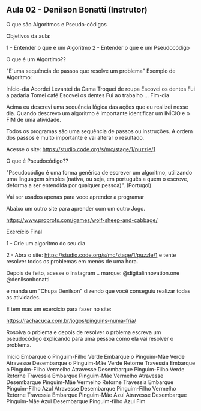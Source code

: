 ## Aula 02 - Denilson Bonatti (Instrutor)

O que são Algoritmos e Pseudo-códigos

Objetivos da aula:

1 - Entender o que é um Algoritmo
2 - Entender o que é um Pseudocódigo

O que é um Algortimo??

"E´uma sequência de passos que resolve um problema"
Exemplo de Algoritmo:

Início-dia
	Acordei
	Levantei da Cama
	Troquei de roupa
	Escovei os dentes
	Fui a padaria
	Tomei café
	Escovei os dentes
	Fui ao trabalho
	...
Fim-dia

Acima eu descrevi uma sequência lógica das ações que eu realizei nesse dia.
Quando descrevo um algoritmo é importante identificar um INÍCIO  e o FIM de uma atividade.

Todos os programas são uma sequência de passos ou instruções.
A ordem dos passos é muito importante e vai alterar o resultado.

Acesse o site:
https://studio.code.org/s/mc/stage/1/puzzle/1


O que é Pseudocódigo??

"Pseudocódigo é uma forma genérica de escrever um algoritmo, utilizando uma linguagem simples
(nativa, ou seja, em português a quem o escreve, deforma a ser entendida por qualquer pessoa)". (Portugol)

Vai ser usados apenas para voce aprender a programar

Abaixo um outro site para aprender com um outro Jogo.

https://www.proprofs.com/games/wolf-sheep-and-cabbage/

Exercício Final

1 - Crie um algoritmo do seu dia

2 - Abra o site: https://studio.code.org/s/mc/stage/1/puzzle/1  e tente resolver todos os problemas em menos de uma hora.

Depois de feito, acesse o Instagram ..
marque: 
@digitalinnovation.one
@denilsonbonatti

e manda um "Chupa Denilson" dizendo que você conseguiu realizar todas as atividades.

E tem mas um exercício para fazer no site:

https://rachacuca.com.br/jogos/pinguins-numa-fria/

Rosolva o prblema e depois de resolver o prblema escreva um pseudocódigo explicando para uma pessoa como ela vai resolver o problema.

Inicio
	Embarque o Pinguim-Filho Verde
	Embarque o Pinguim-Mãe Verde
	Atravesse
	Desembarque o Pinguim-Mãe Verde
	Retorne Travessia
	Embarque o Pinguim-Filho Vermelho
	Atravesse
	Desembarque Pinguim-Filho Verde
	Retorne Travessia
	Embarque Pinguim-Mãe Vermelho
	Atravesse
	Desembarque Pinguim-Mãe Vermelho
	Retorne Travessia
	Embarque Pinguim-Filho Azul
	Atravesse
	Desembarque Pinguim-Filho Vermelho
	Retorne Travessia
	Embarque Pinguim-Mãe Azul
	Atravesse
	Desembarque Pinguim-Mãe Azul
	Desembarque Pinguim-filho Azul
Fim